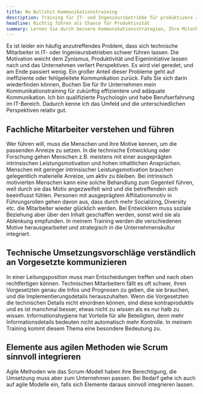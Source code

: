 ```yaml
---
title: No Bullshit Kommunikationstraining
description: Training für IT- und Ingenieursbetriebe für produktivere Zusammenarbeit durch sinnvolle Kommunikationsmethoden
headline: Richtig führen als Chance für Produktivität
summary: Lernen Sie durch bessere Kommunikationsstrategien, Ihre Mitarbeiter effektiv zu führen — Für IT- und Ingenieursbetriebe
---
```


Es ist leider ein häufig anzutreffendes Problem, dass sich technische Mitarbeiter in IT- oder Ingenieursbetrieben schwer führen lassen.
Die Motivation weicht dem Zynismus, Produktivität und Eigeninitiative lassen nach und das Unternehmen verliert Perspektiven.
Es wird viel geredet, und am Ende passiert wenig.
Ein großer Anteil dieser Probleme geht auf ineffiziente oder fehlgeleitete Kommunikation zurück.
Falls Sie sich darin wiederfinden können, Buchen Sie für Ihr Unternehmen mein Kommunikationstraining für zukünftig effizientere und adäquate Kommunikation.
Ich bin qualifizierte Psychologin und habe Berufserfahrung im IT-Bereich.
Dadurch kenne ich das Umfeld und die unterschiedlichen Perspektiven relativ gut.

## Fachliche Mitarbeiter verstehen und führen

Wer führen will, muss die Menschen und ihre Motive kennen, um die passenden Anreize zu setzen.
In die technische Entwicklung oder Forschung gehen Menschen z.B. meistens mit einer ausgeprägten intrinsischen Leistungsmotivation und hohen inhaltlichen Ansprüchen.
Menschen mit geringer intrinsischer Leistungsmotivation brauchen gelegentlich materielle Anreize, um aktiv zu bleiben.
Bei intrinsisch motivierten Menschen kann eine solche Behandlung zum Gegenteil führen,
weil durch sie das Motiv angezweifelt wird und die betreffenden sich beeinflusst fühlen.
Personen mit ausgeprägtem Affiliationsmotiv in Führungsrollen gehen davon aus, dass durch mehr Socializing, Diversity etc. die Mitarbeiter wieder glücklich werden.
Bei Entwicklern muss soziale Beziehung aber über den Inhalt geschaffen werden, sonst wird sie als Ablenkung empfunden.
In meinem Training werden die verschiedenen Motive herausgearbeitet und strategisch in die Unternehmenskultur integriert.

## Technische Umsetzungsvorschläge verständlich an Vorgesetzte kommunizieren

In einer Leitungsposition muss man Entscheidungen treffen und nach oben rechtfertigen können.
Technischen Mitarbeitern fällt es oft schwer, ihren Vorgesetzten genau die Infos und Prognosen zu geben, die sie brauchen, und die Implementierungsdetails herauszuhalten.
Wenn die Vorgesetzten die technischen Details nicht einordnen können, sind diese kontraproduktiv und es ist manchmal besser,
etwas nicht zu wissen als es nur halb zu wissen.
Informationshygiene hat Vorteile für alle Beteiligten, denn mehr Informationsdetails bedeuten nicht automatisch mehr Kontrolle.
In meinem Training kommt diesem Thema eine besondere Bedeutung zu.

## Elemente aus agilen Methoden wie Scrum sinnvoll integrieren

Agile Methoden wie das Scrum-Modell haben ihre Berechtigung, die Umsetzung muss aber zum Unternehmen passen.
Bei Bedarf gehe ich auch auf agile Modelle ein, falls sich Elemente daraus sinnvoll integrieren lassen.
